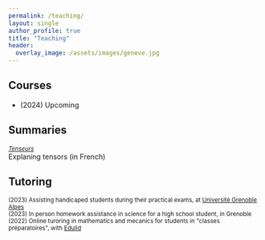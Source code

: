 ```yaml
---
permalink: /teaching/
layout: single
author_profile: true
title: "Teaching"
header:
  overlay_image: /assets/images/geneve.jpg
---
```


## Courses

- (2024) Upcoming

## Summaries

<sub>[*Tenseurs*](https://drive.google.com/file/d/1T3-IHOHo_bVuHNcgh6e0PIVdg8NNsMiS/view?usp=sharing)</sub><br> Explaning tensors (in French)

## Tutoring

<sub>(2023) Assisting handicaped students during their practical exams, at [Université Grenoble Alpes](https://etudiant.univ-grenoble-alpes.fr/le-service-accueil-handicap-1379586.kjsp)</sub><br>
<sub>(2023) In person homework assistance in science for a high school student, in Grenoble</sub><br>
<sub>(2022) Online turoring in mathematics and mecanics for students in "classes préparatoires", with [Edulid](https://www.edulide.fr/)</sub><br>
